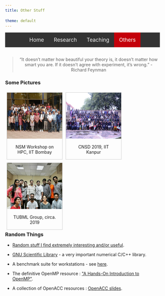 ```yaml
---
title: Other Stuff

theme: default
---
```

<style>
    
/* Add a black background color to the top navigation */
.topnav {
  background-color: #333;
  overflow: hidden;
  display:flex;
  justify-content:center;
}

/* Style the links inside the navigation bar */
.topnav a {
  float: left;
  color: #f2f2f2;
  text-align: center;
  padding: 14px 16px;
  text-decoration: none;
  font-size: 17px;
}

/* Change the color of links on hover */
.topnav a:hover {
  background-color: #ddd;
  color: black;
}

/* Add a color to the active/current link */
.topnav a.active {
  background-color: #c4000a;
  color: white;
}

div.gallery {
  margin: 5px;
  float: left;
  border: 1px solid #ccc;
  width: 180px;
}

div.gallery:hover {
  border: 1px solid #777;
}

div.gallery img {
  width: 100%;
  height: 150px;
}

div.desc {
  padding: 15px;
  text-align: center;
}

.div2 {
  clear: left;
}

</style>
<div class="topnav">
<div>
  <a href="index.html">Home</a>
  <a href="res_pub_conf.html">Research</a>
  <a href="teaching.html">Teaching</a>
  <a class="active" href="others.html">Others</a>
</div>
</div>
<br>

> <div align="center"> <p> “It doesn’t matter how beautiful your theory is, it doesn’t matter how smart you are. If it doesn't agree with experiment, it’s wrong.” - Richard Feynman </p> </div>

### Some Pictures
<div>
<div class="gallery">
  <a target="_blank" href="img/gallery/nsmbombay.jpg">
    <img src="img/gallery/nsmbombay.jpg" alt="NSM Bombay" width="600" height="400">
  </a>
  <div class="desc">NSM Workshop on HPC, IIT Bombay</div>
</div>

<div class="gallery">
  <a target="_blank" href="img/gallery/cnsdiitk.jpeg">
    <img src="img/gallery/cnsdiitk.jpeg" alt="CNSD Kanpur" width="600" height="400">
  </a>
  <div class="desc">CNSD 2019, IIT Kanpur</div>
</div>

<div class="gallery">
  <a target="_blank" href="img/gallery/tubml1.jpeg">
    <img src="img/gallery/tubml1.jpeg" alt="TUBML Group" width="600" height="400">
  </a>
  <div class="desc">TUBML Group, circa. 2019</div>
</div>
</div>

<br>

<div class="div2">

<h3>Random Things</h3>


- [Random stuff I find extremely interesting and/or useful](https://dashing-kiwi-f01.notion.site/Random-stuff-I-find-extremely-interesting-and-or-useful-bdf4d7b424a440beac9458d986d56aac).

- [GNU Scientific Library](https://www.gnu.org/software/gsl/doc/html/index.html) - a very important numerical C/C++ library.
  
- A benchmark suite for workstations - see [here].

- The definitive OpenMP resource : ["A Hands-On Introduction to OpenMP"].
  
- A collection of OpenACC resources : [OpenACC slides](https://drive.google.com/drive/folders/12oNwTvN4Dns6pTldCJArB1tQn7AuBwQM?usp=sharing).


["A Hands-On Introduction to OpenMP"]: https://youtube.com/playlist?list=PLLX-Q6B8xqZ8n8bwjGdzBJ25X2utwnoEG 
[here]: https://github.com/dhrubajyoti98/HPPWB

</div>